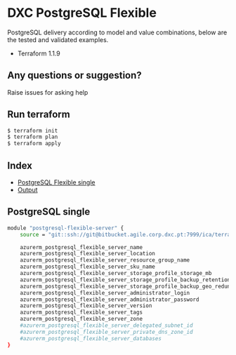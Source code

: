 # DXC PostgreSQL Flexible

PostgreSQL delivery according to model and value combinations, below are the tested and validated examples.

  - Terraform 1.1.9

## Any questions or suggestion?

Raise issues for asking help

## Run terraform

```bash
$ terraform init
$ terraform plan
$ terraform apply
```

## Index

- [PostgreSQL Flexible single](#postgresql-single)
- [Output](#output)

## PostgreSQL single<a name="postgresql-single"></a>
```bash
module "postgresql-flexible-server" {
    source = "git::ssh://git@bitbucket.agile.corp.dxc.pt:7999/ica/terraform-azure-azurerm-postgresql-flexible-server.git"

    azurerm_postgresql_flexible_server_name                                         = "server-name"
    azurerm_postgresql_flexible_server_location                                     = "Westeurope"
    azurerm_postgresql_flexible_server_resource_group_name                          = "myrg-dev-rg-01"
    azurerm_postgresql_flexible_server_sku_name                                     = "B_Standard_B1ms"
    azurerm_postgresql_flexible_server_storage_profile_storage_mb                   = "32768"
    azurerm_postgresql_flexible_server_storage_profile_backup_retention_days        = 7
    azurerm_postgresql_flexible_server_storage_profile_backup_geo_redundant_enabled = true
    azurerm_postgresql_flexible_server_administrator_login                          = "psqladmin"
    azurerm_postgresql_flexible_server_administrator_password                       = "H@Sh1CoR3!"
    azurerm_postgresql_flexible_server_version                                      = "12"
    azurerm_postgresql_flexible_server_tags                                         = {"key":"value"}
    azurerm_postgresql_flexible_server_zone                                         = "1"
    #azurerm_postgresql_flexible_server_delegated_subnet_id                         = azurerm_subnet.example.id (Optional)
    #azurerm_postgresql_flexible_server_private_dns_zone_id                         = azurerm_private_dns_zone.example.id (Optional)
    #azurerm_postgresql_flexible_server_databases                                   = "db1,db2,db3" (Optional - default empty)
}
```